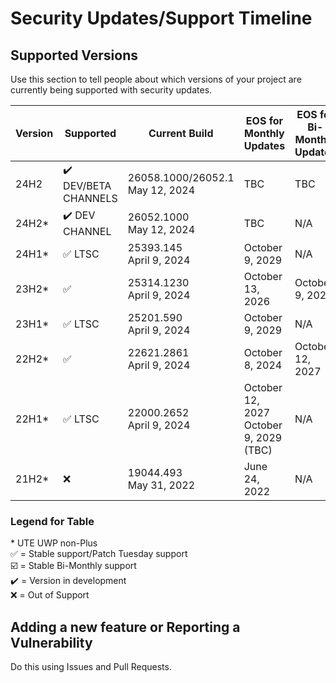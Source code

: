 # Security Updates/Support Timeline

## Supported Versions

Use this section to tell people about which versions of your project are
currently being supported with security updates.

| Version | Supported          | Current Build | EOS for Monthly Updates | EOS for Bi-Monthly Updates |
| ------- | ------------------ | ------------- | ------- | ------- |
| 24H2    | ✔️ DEV/BETA CHANNELS | 26058.1000/26052.1<br>May 12, 2024 | TBC | TBC
| 24H2*    | ✔️ DEV CHANNEL | 26052.1000<br>May 12, 2024 | TBC | N/A
| 24H1*    | :white_check_mark: LTSC | 25393.145<br>April 9, 2024 | October 9, 2029 | N/A
| 23H2*    | :white_check_mark: | 25314.1230<br>April 9, 2024 | October 13, 2026 | October 9, 2029
| 23H1*    | :white_check_mark: LTSC | 25201.590<br>April 9, 2024 | October 9, 2029 | N/A
| 22H2*    | ✅                | 22621.2861<br>April 9, 2024 | October 8, 2024 | October 12, 2027
| 22H1*    | :white_check_mark: LTSC | 22000.2652<br>April 9, 2024 | October 12, 2027<br>October 9, 2029 (TBC) | N/A
| 21H2*    | :x:                | 19044.493<br>May 31, 2022 | June 24, 2022 | N/A 

### Legend for Table
\* UTE UWP non-Plus<br>
✅ = Stable support/Patch Tuesday support<br>
☑️ = Stable Bi-Monthly support<br>
✔️ = Version in development<br>
:x: = Out of Support

## Adding a new feature or Reporting a Vulnerability

Do this using Issues and Pull Requests.
